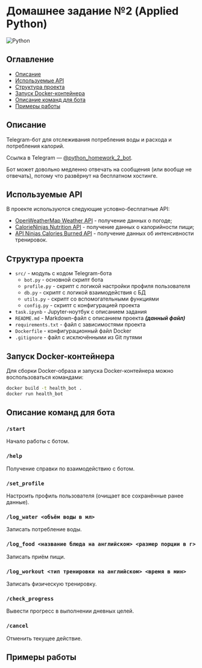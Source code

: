 # Домашнее задание №2 (Applied Python)

![Python](https://img.shields.io/badge/python-v3.13-blue.svg)

## Оглавление

- [Описание](#описание)
- [Используемые API](#используемые-api)
- [Структура проекта](#структура-проекта)
- [Запуск Docker-контейнера](#запуск-docker-контейнера)
- [Описание команд для бота](#описание-команд-для-бота)
- [Примеры работы](#примеры-работы)

## Описание

Telegram-бот для отслеживания потребления воды и расхода и потребления калорий.

Ссылка в Telegram — [@python_homework_2_bot](https://t.me/python_homework_2_bot).

Бот может довольно медленно отвечать на сообщения (или вообще не отвечать), потому что развёрнут на бесплатном хостинге.

## Используемые API

В проекте используются следующие условно-бесплатные API:
- [OpenWeatherMap Weather API](https://openweathermap.org/api) - получение данных о погоде;
- [CalorieNinjas Nutrition API](https://calorieninjas.com/api) - получение данных о калорийности пищи;
- [API Ninjas Calories Burned API](https://api-ninjas.com/api/caloriesburned) - получение данных об интенсивности тренировок.

## Структура проекта

- `src/` - модуль с кодом Telegram-бота
  - `bot.py` - основной скрипт бота
  - `profile.py` - скрипт с логикой настройки профиля пользователя
  - `db.py` - скрипт с логикой взаимодействия с БД
  - `utils.py` - скрипт со вспомогательными функциями
  - `config.py` - скрипт с конфигурацией проекта
- `task.ipynb` - Jupyter-ноутбук с описанием задания
- `README.md` - Markdown-файл с описанием проекта ***(данный файл)***
- `requirements.txt` - файл с зависимостями проекта
- `Dockerfile` - конфигурационный файл Docker
- `.gitignore` - файл с исключёнными из Git путями

## Запуск Docker-контейнера

Для сборки Docker-образа и запуска Docker-контейнера можно воспользоваться командами:

```bash
docker build -t health_bot .
docker run health_bot
```

## Описание команд для бота

[//]: # (TODO: add details)

### `/start`

Начало работы с ботом.

### `/help`

Получение справки по взаимодействию с ботом.

### `/set_profile`

Настроить профиль пользователя (очищает все сохранённые ранее данные).

### `/log_water <объём воды в мл>`

Записать потребление воды.

### `/log_food <название блюда на английском> <размер порции в г>`

Записать приём пищи.

### `/log_workout <тип тренировки на английском> <время в мин>`

Записать физическую тренировку.

### `/check_progress`

Вывести прогресс в выполнении дневных целей.

### `/cancel`

Отменить текущее действие.

## Примеры работы

[//]: # (TODO: add examples)
